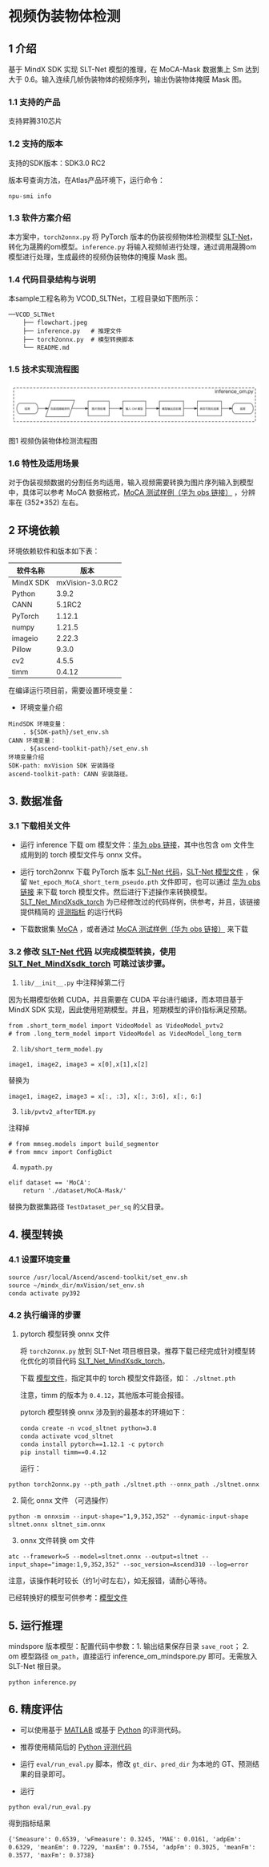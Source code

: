 # 视频伪装物体检测

## 1 介绍

基于 MindX SDK 实现 SLT-Net 模型的推理，在 MoCA-Mask 数据集上 Sm 达到大于 0.6。输入连续几帧伪装物体的视频序列，输出伪装物体掩膜 Mask 图。


### 1.1 支持的产品

支持昇腾310芯片


### 1.2 支持的版本

支持的SDK版本：SDK3.0 RC2

版本号查询方法，在Atlas产品环境下，运行命令：

```
npu-smi info
```


### 1.3 软件方案介绍

本方案中，`torch2onnx.py` 将 PyTorch 版本的伪装视频物体检测模型 [SLT-Net](https://github.com/XuelianCheng/SLT-Net)，转化为晟腾的om模型。`inference.py` 将输入视频帧进行处理，通过调用晟腾om模型进行处理，生成最终的视频伪装物体的掩膜 Mask 图。


### 1.4 代码目录结构与说明

本sample工程名称为 VCOD_SLTNet，工程目录如下图所示：

```
──VCOD_SLTNet
    ├── flowchart.jpeg
    ├── inference.py   # 推理文件
    ├── torch2onnx.py  # 模型转换脚本
    └── README.md
```


### 1.5 技术实现流程图

![Flowchart](./flowchart.jpeg)

图1 视频伪装物体检测流程图


### 1.6 特性及适用场景

对于伪装视频数据的分割任务均适用，输入视频需要转换为图片序列输入到模型中，具体可以参考 MoCA 数据格式，[MoCA 测试样例（华为 obs 链接）](https://mindx.sdk.obs.cn-north-4.myhuaweicloud.com/mindxsdk-referenceapps%20/contrib/sltnet/MoCA_Video.zip) ，分辨率在 (352*352) 左右。


## 2 环境依赖

环境依赖软件和版本如下表：

| 软件名称 | 版本   |
| -------- | ------ |
| MindX SDK  | mxVision-3.0.RC2 |
| Python |   3.9.2     |
|  CANN        |  5.1RC2    |
| PyTorch | 1.12.1 |
| numpy | 1.21.5 |
| imageio | 2.22.3| 
| Pillow | 9.3.0 | 
| cv2 | 4.5.5 |
| timm | 0.4.12 |

在编译运行项目前，需要设置环境变量：

- 环境变量介绍

```
MindSDK 环境变量：
    . ${SDK-path}/set_env.sh
CANN 环境变量：
    . ${ascend-toolkit-path}/set_env.sh
环境变量介绍
SDK-path: mxVision SDK 安装路径
ascend-toolkit-path: CANN 安装路径。
```


## 3. 数据准备


### 3.1 下载相关文件

- 运行 inference 下载 om 模型文件：[华为 obs 链接](https://mindx.sdk.obs.cn-north-4.myhuaweicloud.com/mindxsdk-referenceapps%20/contrib/sltnet/models.zip)，其中也包含 om 文件生成用到的 torch 模型文件与 onnx 文件。

- 运行 torch2onnx 下载 PyTorch 版本 [SLT-Net 代码](https://github.com/XuelianCheng/SLT-Net)，[SLT-Net 模型文件](https://drive.google.com/file/d/1_u4dEdxM4AKuuh6EcWHAlo8EtR7e8q5v/view) ，保留 `Net_epoch_MoCA_short_term_pseudo.pth` 文件即可，也可以通过 [华为 obs 链接](https://mindx.sdk.obs.cn-north-4.myhuaweicloud.com/mindxsdk-referenceapps%20/contrib/sltnet/models.zip) 来下载 torch 模型文件。然后进行下述操作来转换模型。[SLT_Net_MindXsdk_torch](https://github.com/shuowang-ai/SLT_Net_MindXsdk_torch) 为已经修改过的代码样例，供参考，并且，该链接提供精简的 [评测指标](https://github.com/shuowang-ai/SLT_Net_MindXsdk_torch/tree/master/eval_python) 的运行代码

- 下载数据集 [MoCA](https://drive.google.com/file/d/1FB24BGVrPOeUpmYbKZJYL5ermqUvBo_6/view) ，或者通过 [MoCA 测试样例（华为 obs 链接）](https://mindx.sdk.obs.cn-north-4.myhuaweicloud.com/mindxsdk-referenceapps%20/contrib/sltnet/MoCA_Video.zip) 来下载


### 3.2 修改 [SLT-Net 代码](https://github.com/XuelianCheng/SLT-Net) 以完成模型转换，使用 [SLT_Net_MindXsdk_torch](https://github.com/shuowang-ai/SLT_Net_MindXsdk_torch) 可跳过该步骤。

1. `lib/__init__.py` 中注释掉第二行

因为长期模型依赖 CUDA，并且需要在 CUDA 平台进行编译，而本项目基于 MindX SDK 实现，因此使用短期模型。并且，短期模型的评价指标满足预期。

```
from .short_term_model import VideoModel as VideoModel_pvtv2
# from .long_term_model import VideoModel as VideoModel_long_term
```

2. `lib/short_term_model.py`

```
image1, image2, image3 = x[0],x[1],x[2]
```

替换为

```
image1, image2, image3 = x[:, :3], x[:, 3:6], x[:, 6:]
```

3. `lib/pvtv2_afterTEM.py`

注释掉
```
# from mmseg.models import build_segmentor
# from mmcv import ConfigDict
```

4. `mypath.py`

```
elif dataset == 'MoCA':
    return './dataset/MoCA-Mask/'
```

替换为数据集路径 `TestDataset_per_sq` 的父目录。


## 4. 模型转换

### 4.1 设置环境变量

```
source /usr/local/Ascend/ascend-toolkit/set_env.sh
source ~/mindx_dir/mxVision/set_env.sh
conda activate py392
```

### 4.2 执行编译的步骤

1. pytorch 模型转换 onnx 文件


    将 `torch2onnx.py` 放到 SLT-Net 项目根目录。推荐下载已经完成针对模型转化优化的项目代码 [SLT_Net_MindXsdk_torch](https://github.com/shuowang-ai/SLT_Net_MindXsdk_torch)。
    
    下载 [模型文件](https://mindx.sdk.obs.cn-north-4.myhuaweicloud.com/mindxsdk-referenceapps%20/contrib/sltnet/models.zip)，指定其中的 torch 模型文件路径，如： `./sltnet.pth`

    注意，timm 的版本为 `0.4.12`，其他版本可能会报错。

    pytorch 模型转换 onnx 涉及到的最基本的环境如下：

    ```
    conda create -n vcod_sltnet python=3.8
    conda activate vcod_sltnet
    conda install pytorch==1.12.1 -c pytorch
    pip install timm==0.4.12
    ```

    运行：

```
python torch2onnx.py --pth_path ./sltnet.pth --onnx_path ./sltnet.onnx
```

2. 简化 onnx 文件 （可选操作）

```
python -m onnxsim --input-shape="1,9,352,352" --dynamic-input-shape sltnet.onnx sltnet_sim.onnx
```

3. onnx 文件转换 om 文件

```
atc --framework=5 --model=sltnet.onnx --output=sltnet --input_shape="image:1,9,352,352" --soc_version=Ascend310 --log=error
```

注意，该操作耗时较长（约1小时左右），如无报错，请耐心等待。

已经转换好的模型可供参考：[模型文件](https://mindx.sdk.obs.cn-north-4.myhuaweicloud.com/mindxsdk-referenceapps%20/contrib/sltnet/models.zip)


## 5. 运行推理

mindspore 版本模型：配置代码中参数：1. 输出结果保存目录 `save_root`； 2. om 模型路径 `om_path`，直接运行 inference_om_mindspore.py 即可。无需放入 SLT-Net 根目录。

```
python inference.py
```

## 6. 精度评估


- 可以使用基于 [MATLAB](https://github.com/XuelianCheng/SLT-Net/tree/master/eval) 或基于 [Python](https://github.com/lartpang/PySODEvalToolkit) 的评测代码。

- 推荐使用精简后的 [Python 评测代码](https://github.com/shuowang-ai/SLT_Net_MindXsdk_torch/tree/master/eval_python)

- 运行 `eval/run_eval.py` 脚本，修改 `gt_dir`、`pred_dir` 为本地的 GT、预测结果的目录即可。

- 运行

```
python eval/run_eval.py
```

得到指标结果

```
{'Smeasure': 0.6539, 'wFmeasure': 0.3245, 'MAE': 0.0161, 'adpEm': 0.6329, 'meanEm': 0.7229, 'maxEm': 0.7554, 'adpFm': 0.3025, 'meanFm': 0.3577, 'maxFm': 0.3738}
```
